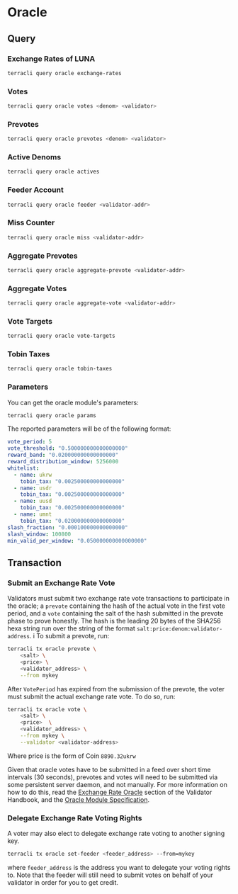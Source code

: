 # Oracle

## Query

### Exchange Rates of LUNA

```sh
terracli query oracle exchange-rates
```

### Votes

```sh
terracli query oracle votes <denom> <validator>
```

### Prevotes

```sh
terracli query oracle prevotes <denom> <validator>
```

### Active Denoms

```sh
terracli query oracle actives
```

### Feeder Account

```sh
terracli query oracle feeder <validator-addr>
```

### Miss Counter

```sh
terracli query oracle miss <validator-addr>
```

### Aggregate Prevotes

```sh
terracli query oracle aggregate-prevote <validator-addr>
```

### Aggregate Votes

```sh
terracli query oracle aggregate-vote <validator-addr>
```

### Vote Targets

```sh
terracli query oracle vote-targets
```

### Tobin Taxes

```sh
terracli query oracle tobin-taxes
```

### Parameters

You can get the oracle module's parameters:

```sh
terracli query oracle params
```

The reported parameters will be of the following format:

```yaml
vote_period: 5
vote_threshold: "0.500000000000000000"
reward_band: "0.020000000000000000"
reward_distribution_window: 5256000
whitelist:
  - name: ukrw
    tobin_tax: "0.002500000000000000"
  - name: usdr
    tobin_tax: "0.002500000000000000"
  - name: uusd
    tobin_tax: "0.002500000000000000"
  - name: umnt
    tobin_tax: "0.020000000000000000"
slash_fraction: "0.000100000000000000"
slash_window: 100800
min_valid_per_window: "0.050000000000000000"
```

## Transaction

### Submit an Exchange Rate Vote

Validators must submit two exchange rate vote transactions to participate in the oracle; a `prevote` containing the hash of the actual vote in the first vote period, and a `vote` containing the salt of the hash submitted in the prevote phase to prove honestly. The hash is the leading 20 bytes of the SHA256 hexa string run over the string of the format `salt:price:denom:validator-address`.
i
To submit a prevote, run:

```bash
terracli tx oracle prevote \
    <salt> \
    <price> \
    <validator_address> \
    --from mykey
```

After `VotePeriod` has expired from the submission of the prevote, the voter must submit the actual exchange rate vote. To do so, run:

```bash
terracli tx oracle vote \
    <salt> \
    <price>  \
    <validator_address> \
    --from mykey \
    --validator <validator-address>
```

Where price is the form of Coin `8890.32ukrw`

Given that oracle votes have to be submitted in a feed over short time intervals (30 seconds), prevotes and votes will need to be submitted via some persistent server daemon, and not manually. For more information on how to do this, read the [Exchange Rate Oracle](../validator/oracle.md) section of the Validator Handbook, and the [Oracle Module Specification](../dev/spec-oracle.md).

### Delegate Exchange Rate Voting Rights

A voter may also elect to delegate exchange rate voting to another signing key.

```bash
terracli tx oracle set-feeder <feeder_address> --from=mykey
```

where `feeder_address` is the address you want to delegate your voting rights to. Note that the feeder will still need to submit votes on behalf of your validator in order for you to get credit.
